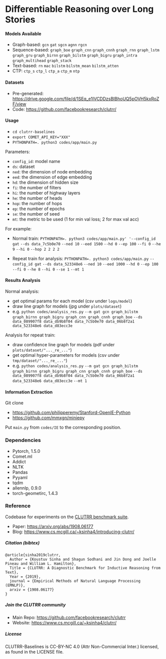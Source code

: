 # Differentiable Reasoning over Long Stories 

#### Models Available
- Graph-based: `gcn` `gat` `sgcn` `agnn` `rgcn`
- Sequence-based: `graph_boe` `graph_cnn` `graph_cnnh` `graph_rnn` `graph_lstm` `graph_gru` `graph_birnn` `graph_bilstm` `graph_bigru`
`graph_intra` `graph_multihead` `graph_stack`
- Text-based: `rn` `mac` `bilstm` `bilstm_mean` `bilstm_atten`
- CTP: `ctp_s` `ctp_l` `ctp_a` `ctp_m` `ntp`


#### Datasets
- Pre-generated: https://drive.google.com/file/d/1SEq_e1IVCDDzsBIBhoUQ5pOVH5kxRoZF/view
- Code: https://github.com/facebookresearch/clutrr/


#### Usage
- `cd clutrr-baselines`
- `export COMET_API_KEY="XXX"`
- `PYTHONPATH=. python3 codes/app/main.py`

Parameters:
- `config_id`: model name
- `ds`: dataset
- `ned`: the dimension of node embedding
- `eed`: the dimension of edge embedding
- `hd`: the dimension of hidden size
- `fi`: the number of filters
- `hi`: the number of highway layers
- `he`: the number of heads
- `hop`: the number of hops 
- `ep`: the number of epochs
- `se`: the number of seed
- `mt`: the metric to be used (1 for min val loss; 2 for max val acc)

For example:
- Normal train:
 `PYTHONPATH=. python3 codes/app/main.py' '--config_id gat` `--ds data_7c5b0e70` `--ned 10` `--eed 1500` `--hd 0` `--ep 100` `--fi 0` `--he 9` `--hi 0` `--hop 2 2 2 2`

- Repeat train for analysis:
 `PYTHONPATH=. python3 codes/app/main.py` `--config_id gat` `--ds data_523348e6` `--ned 10` `--eed 1000` `--hd 0` `--ep 100` `--fi 0` `--he 8` `--hi 0` `--se 1` `--mt 1`




#### Results Analysis
Normal analysis: 
- get optimal params for each model (csv under `logs/model`)
- draw line graph for models (jpg under `plots/dataset`)
- e.g. `python codes/analysis_res.py`
`--m gat gcn graph_bilstm graph_birnn graph_bigru graph_cnn graph_cnnh graph_boe`
`--ds data_089907f8 data_db9b8f04 data_7c5b0e70 data_06b8f2a1 data_523348e6 data_d83ecc3e`

Analysis for repeat train: 
- draw confidence line graph for models (pdf under `plots/dataset/"..._re_..."`)
- get optimal hyper-parameters for models (csv under `tmp/dataset/"..._re_..."`)
- e.g. `python codes/analysis_res.py`
`--m gat gcn graph_bilstm graph_birnn graph_bigru graph_cnn graph_cnnh graph_boe`
`--ds data_089907f8 data_db9b8f04 data_7c5b0e70 data_06b8f2a1 data_523348e6 data_d83ecc3e`
`--mt 1`






#### Information Extraction
Git clone
- https://github.com/philipperemy/Stanford-OpenIE-Python
- https://github.com/mmxgn/miniepy

Put `main.py` from `codes/IE` to the corresponding position.

### Dependencies

- Pytorch, 1.5.0
- Comet.ml
- Addict
- NLTK
- Pandas
- Pyyaml
- tqdm
- allennlp, 0.9.0
- torch-geometirc, 1.4.3






### Reference

Codebase for experiments on the [CLUTRR benchmark suite](https://github.com/facebookresearch/clutrr/).

- Paper: https://arxiv.org/abs/1908.06177
- Blog: https://www.cs.mcgill.ca/~ksinha4/introducing-clutrr/


##### Citation (bibtex)
```
@article{sinha2019clutrr,
  Author = {Koustuv Sinha and Shagun Sodhani and Jin Dong and Joelle Pineau and William L. Hamilton},
  Title = {CLUTRR: A Diagnostic Benchmark for Inductive Reasoning from Text},
  Year = {2019},
  journal = {Empirical Methods of Natural Language Processing (EMNLP)},
  arxiv = {1908.06177}
}
```

##### Join the CLUTRR community

* Main Repo: https://github.com/facebookresearch/clutrr
* Website: https://www.cs.mcgill.ca/~ksinha4/clutrr/

##### License
CLUTRR-Baselines is CC-BY-NC 4.0 (Attr Non-Commercial Inter.) licensed, as found in the LICENSE file.
